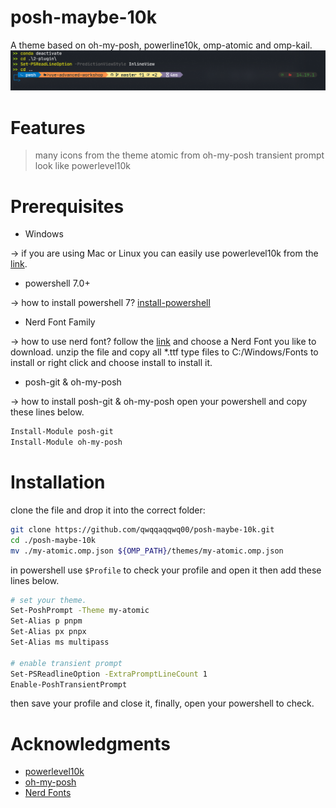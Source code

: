 # posh-maybe-10k
A theme based on oh-my-posh, powerline10k, omp-atomic and omp-kail.
![demo](p10k/demo.png)
# Features
> many icons from the theme atomic from oh-my-posh
> transient prompt look like powerlevel10k
# Prerequisites
* Windows 

-> if you are using Mac or Linux you can easily use powerlevel10k from the [link](https://github.com/romkatv/powerlevel10k).
* powershell 7.0+

-> how to install powershell 7?
[install-powershell](https://docs.microsoft.com/en-us/shows/it-ops-talk/how-to-install-powershell-7)
* Nerd Font Family

-> how to use nerd font?
follow the [link](https://www.nerdfonts.com/) and choose a Nerd Font you like to download.
unzip the file and copy all \*.ttf type files to C:/Windows/Fonts to install or right click and choose install to install it.
* posh-git & oh-my-posh

-> how to install posh-git & oh-my-posh
open your powershell and copy these lines below.
```sh
Install-Module posh-git
Install-Module oh-my-posh
```
# Installation
clone the file and drop it into the correct folder:
```sh
git clone https://github.com/qwqqaqqwq00/posh-maybe-10k.git
cd ./posh-maybe-10k
mv ./my-atomic.omp.json ${OMP_PATH}/themes/my-atomic.omp.json
```
in powershell use `$Profile` to check your profile and open it then add these lines below.
```sh
# set your theme.
Set-PoshPrompt -Theme my-atomic
Set-Alias p pnpm
Set-Alias px pnpx
Set-Alias ms multipass

# enable transient prompt
Set-PSReadlineOption -ExtraPromptLineCount 1
Enable-PoshTransientPrompt
```
then save your profile and close it, finally, open your powershell to check.
# Acknowledgments
* [powerlevel10k](https://github.com/romkatv/powerlevel10k)
* [oh-my-posh](https://github.com/JanDeDobbeleer/oh-my-posh3)
* [Nerd Fonts](https://www.nerdfonts.com/)
